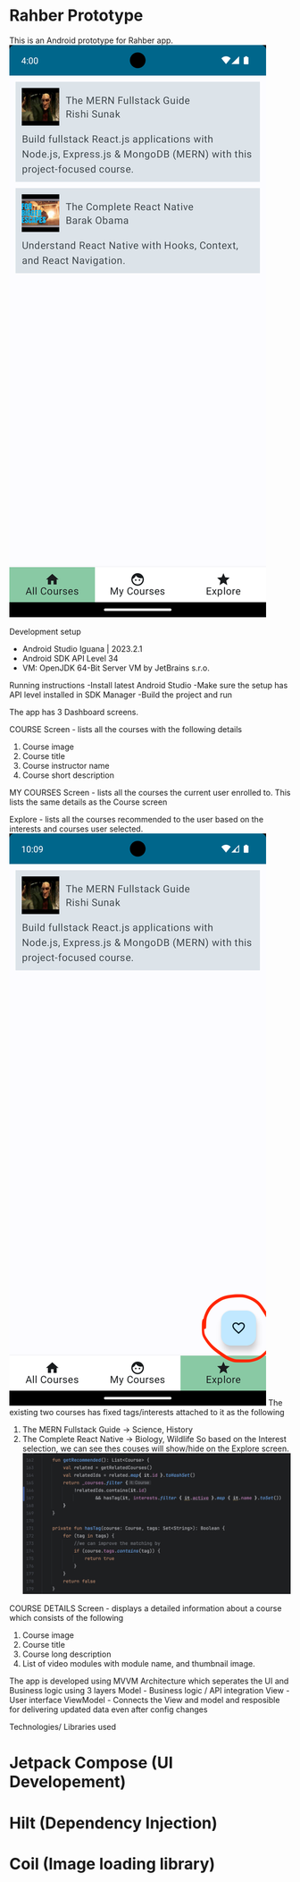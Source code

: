 # Rahber Prototype

This is an Android prototype for Rahber app.
![alt text](https://github.com/riyase/Rahber/blob/f4f85280d2cea4ed7d50fddbb3a7ed4a2071d53d/app/src/main/res/drawable/rahber.png?raw=true)


Development setup
- Android Studio Iguana | 2023.2.1
- Android SDK API Level 34
- VM: OpenJDK 64-Bit Server VM by JetBrains s.r.o.

Running instructions
-Install latest Android Studio
-Make sure the setup has API level installed in SDK Manager
-Build the project and run

The app has 3 Dashboard screens. 

COURSE Screen - lists all the courses with the following details
1. Course image
2. Course title
3. Course instructor name
4. Course short description

MY COURSES Screen - lists all the courses the current user enrolled to.
This lists the same details as the Course screen 

Explore - lists all the courses recommended to the user based on the interests
and courses user selected.
![alt text](https://github.com/riyase/Rahber/blob/f4f85280d2cea4ed7d50fddbb3a7ed4a2071d53d/app/src/main/res/drawable/explore.png?raw=true)
The existing two courses has fixed tags/interests attached to it as the following
1. The MERN Fullstack Guide -> Science, History
2. The Complete React Native -> Biology, Wildlife
So based on the Interest selection, we can see thes couses will show/hide on the Explore screen.
![alt text](https://github.com/riyase/Rahber/blob/f4f85280d2cea4ed7d50fddbb3a7ed4a2071d53d/app/src/main/res/drawable/interest_logic.png?raw=true)


COURSE DETAILS Screen - displays a detailed information about a course which consists of the following
1. Course image
2. Course title
3. Course long description
4. List of video modules with module name, and thumbnail image.

The app is developed using MVVM Architecture which seperates the UI and Business logic using 3 layers
Model - Business logic / API integration
View - User interface
ViewModel - Connects the View and model and resposible for delivering updated data 
even after config changes

Technologies/ Libraries used
# Jetpack Compose (UI Developement)
# Hilt (Dependency Injection)
# Coil (Image loading library)
